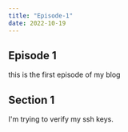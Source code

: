 ```yaml
---
title: "Episode-1"
date: 2022-10-19
---
```


## Episode 1

this is the first episode of my blog

## Section 1

I'm trying to verify my ssh keys.